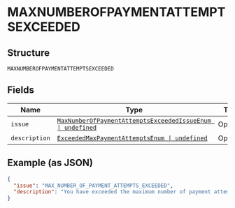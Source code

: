 
# MAXNUMBEROFPAYMENTATTEMPTSEXCEEDED

## Structure

`MAXNUMBEROFPAYMENTATTEMPTSEXCEEDED`

## Fields

| Name | Type | Tags | Description |
|  --- | --- | --- | --- |
| `issue` | [`MaxNumberOfPaymentAttemptsExceededIssueEnum \| undefined`](../../doc/models/max-number-of-payment-attempts-exceeded-issue-enum.md) | Optional | - |
| `description` | [`ExceededMaxPaymentAttemptsEnum \| undefined`](../../doc/models/exceeded-max-payment-attempts-enum.md) | Optional | - |

## Example (as JSON)

```json
{
  "issue": "MAX_NUMBER_OF_PAYMENT_ATTEMPTS_EXCEEDED",
  "description": "You have exceeded the maximum number of payment attempts."
}
```

